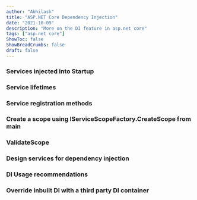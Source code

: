 ```yaml
---
author: "Abhilash"
title: "ASP.NET Core Dependency Injection"
date: "2021-10-09"
description: "More on the DI feature in asp.net core"
tags: ["asp.net core"]
ShowToc: false
ShowBreadCrumbs: false
draft: false
---
```




### Services injected into Startup

### Service lifetimes

### Service registration methods

### Create a scope using IServiceScopeFactory.CreateScope from main

### ValidateScope

### Design services for dependency injection

### DI Usage recommendations

### Override inbuilt DI with a third party DI container
